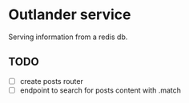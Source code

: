 # Outlander service

Serving information from a redis db.

## TODO

- [ ] create posts router
- [ ] endpoint to search for posts content with .match

